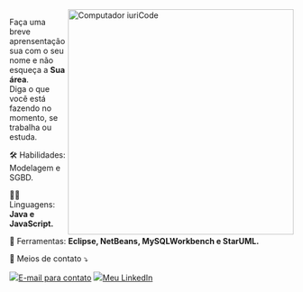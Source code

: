 <img src="https://raw.githubusercontent.com/MicaelliMedeiros/micaellimedeiros/master/image/computer-illustration.png" min-width="400px" max-width="400px" width="400px" align="right" alt="Computador iuriCode">

<p align="left"> 
  Faça uma breve aprensentação sua com o seu nome e não esqueça a <strong>Sua área</strong>.<br>
  Diga o que você está fazendo no momento, se trabalha ou estuda.
</p>
<p align="left">
  🛠️ Habilidades: Modelagem e SGBD.

<p align="left">
  👨‍💻 Linguagens: <strong>Java e JavaScript.</strong>
</p>

<p align="left">
  💼 Ferramentas: <strong>Eclipse, NetBeans, MySQLWorkbench e  StarUML.</strong>
                                          
</p>

<p align="left">
  💌 Meios de contato ⤵️
</p>

<p align="left">
  <a href="#" alt="Gmail">
  <img src="https://img.shields.io/badge/-Gmail-FF0000?style=flat-square&labelColor=FF0000&logo=gmail&logoColor=white&link=mailto:victoraugustocardoso@gmail.com"/>E-mail para contato</a>

  <a href="#" alt="Linkedin">
  <img src="https://img.shields.io/badge/-Linkedin-0e76a8?style=flat-square&logo=Linkedin&logoColor=white&link=https://www.linkedin.com/in/victor-augusto-7231021a3/" />Meu LinkedIn</a>

</p>  

